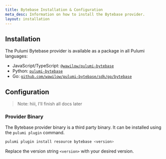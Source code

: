 ```yaml
---
title: Bytebase Installation & Configuration
meta_desc: Information on how to install the Bytebase provider.
layout: installation
---
```


## Installation

The Pulumi Bytebase provider is available as a package in all Pulumi languages:

* JavaScript/TypeScript: [`@wawilow/pulumi-bytebase`](https://www.npmjs.com/package/@wawilow/pulumi-bytebase)
* Python: [`pulumi-bytebase`](https://pypi.org/project/pulumi-bytebase/)
* Go: [`github.com/wawilow/pulumi-bytebase/sdk/go/bytebase`](https://github.com/pulumi/pulumi-aws/tree/master/sdk/go/bytebase)

[//]: # (* .NET: [`pulumi-bytebase.Bytebase`]&#40;https://www.nuget.org/packages/pulumi-bytebase.Bytebase&#41;)


## Configuration

> Note:
> hiii, I'll finish all docs later

### Provider Binary

The Bytebase provider binary is a third party binary. It can be installed using the `pulumi plugin` command.

```bash
pulumi plugin install resource bytebase <version>
```

Replace the version string `<version>` with your desired version.
